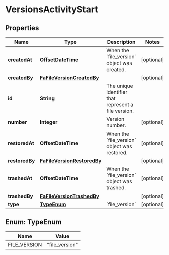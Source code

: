 

# VersionsActivityStart


## Properties

| Name | Type | Description | Notes |
|------------ | ------------- | ------------- | -------------|
|**createdAt** | **OffsetDateTime** | When the &#x60;file_version&#x60; object was created. |  [optional] |
|**createdBy** | [**FaFileVersionCreatedBy**](FaFileVersionCreatedBy.md) |  |  [optional] |
|**id** | **String** | The unique identifier that represent a file version. |  |
|**number** | **Integer** | Version number. |  [optional] |
|**restoredAt** | **OffsetDateTime** | When the &#x60;file_version&#x60; object was restored. |  [optional] |
|**restoredBy** | [**FaFileVersionRestoredBy**](FaFileVersionRestoredBy.md) |  |  [optional] |
|**trashedAt** | **OffsetDateTime** | When the &#x60;file_version&#x60; object was trashed. |  [optional] |
|**trashedBy** | [**FaFileVersionTrashedBy**](FaFileVersionTrashedBy.md) |  |  [optional] |
|**type** | [**TypeEnum**](#TypeEnum) | &#x60;file_version&#x60; |  [optional] |



## Enum: TypeEnum

| Name | Value |
|---- | -----|
| FILE_VERSION | &quot;file_version&quot; |



